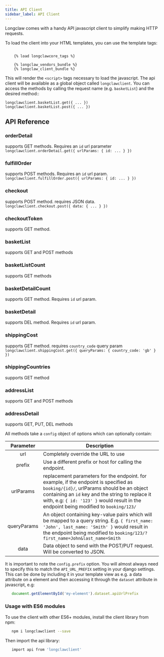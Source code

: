 ```yaml
---
title: API Client
sidebar_label: API Client
---
```


Longclaw comes with a handy API javascript client to simplify making HTTP requests. 

To load the client into your HTML templates, you can use the template tags:

```django

    {% load longclawcore_tags %}

    {% longclaw_vendors_bundle %}
    {% longclaw_client_bundle %}
```

This will render the `<script>` tags necessary to load the javascript. The api client 
will be available as a global object called `longclawclient`.
You can access the methods by calling the request name (e.g. `basketList`) and the desired method::

    longclawclient.basketList.get({ ... })
    longclawclient.basketList.post({ ... })

## API Reference

### orderDetail
  
supports GET methods. Requires an `id` url parameter
  `longclawclient.orderDetail.get({ urlParams: { id: ... } })`

### fulfillOrder
supports POST methods. Requires an `id` url param.
  `longclawclient.fulfillOrder.post({ urlParams: { id: ... } })`

### checkout
supports POST method. requires JSON data.
  `longclawclient.checkout.post({ data: { ... } })`

### checkoutToken
supports GET method.

### basketList
supports GET and POST methods

### basketListCount
supports GET methods

### basketDetailCount
supports GET method. Requires `id` url param.

### basketDetail
supports DEL method. Requires `id` url param.

### shippingCost
supports GET method. requires `country_code` query param
  `longclawclient.shippingCost.get({ queryParams: { country_code: 'gb' } })`

### shippingCountries
supports GET method

### addressList
supports GET and POST methods

### addressDetail
supports GET, PUT, DEL methods

All methods take a `config` object of options which can optionally contain:

| Parameter   | Description
|:-----------:|----------------
| url         | Completely override the URL to use
| prefix      | Use a different prefix or host for calling the endpoint.
| urlParams   | replacement parameters for the endpoint. for example, if the endpoint is specified as `booking/{id}/`, urlParams should be an object containing an `id` key and the string to replace it with, e.g: `{ id: '123' }` would result in the endpoint being modified to `booking/123/`
| queryParams | An object containing key-value pairs which will be mapped to a query string. E.g. `{ first_name: 'John', last_name: 'Smith' }` would result in the endpoint being modified to `booking/123/?first_name=John&last_name=Smith`
| data       | Data object to send with the POST/PUT request. Will be converted to JSON.


It is important to note the `config.prefix` option. You will almost always need to specify this
to match the `API_URL_PREFIX` setting in your django settings. This can be done by including it in
your template view as e.g. a data attribute on a element and then accessing it through the `dataset`
attribute in javascript, e.g:

```javascript
   document.getElementById('my-element').dataset.apiUrlPrefix
```

### Usage with ES6 modules

To use the client with other ES6+ modules, install the client library from npm:

```bash
   npm i longclawclient --save
```
Then import the api library:
```bash
   import api from 'longclawclient'
```